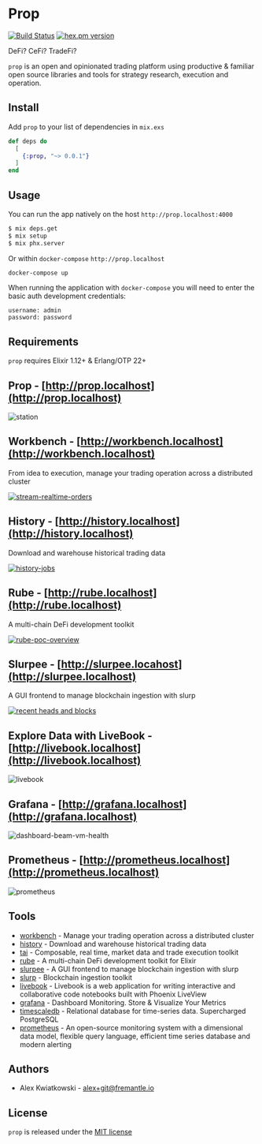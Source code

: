# Prop
[![Build Status](https://github.com/fremantle-industries/prop/workflows/test/badge.svg?branch=main)](https://github.com/fremantle-industries/prop/actions?query=workflow%3Atest)
[![hex.pm version](https://img.shields.io/hexpm/v/prop.svg?style=flat)](https://hex.pm/packages/prop)

DeFi? CeFi? TradeFi?

`prop` is an open and opinionated trading platform using productive & familiar
open source libraries and tools for strategy research, execution and operation.

## Install

Add `prop` to your list of dependencies in `mix.exs`

```elixir
def deps do
  [
    {:prop, "~> 0.0.1"}
  ]
end
```

## Usage

You can run the app natively on the host `http://prop.localhost:4000`

```bash
$ mix deps.get
$ mix setup
$ mix phx.server
```

Or within `docker-compose` `http://prop.localhost`

```bash
docker-compose up
```

When running the application with `docker-compose` you will need to enter the basic auth development credentials:

```
username: admin
password: password
```

## Requirements

`prop` requires Elixir 1.12+ & Erlang/OTP 22+

## Prop - [http://prop.localhost](http://prop.localhost)

![station](./docs/prop-station.png)

## Workbench - [http://workbench.localhost](http://workbench.localhost)

From idea to execution, manage your trading operation across a distributed cluster

[![stream-realtime-orders](https://github.com/fremantle-industries/workbench/blob/main/docs/stream-realtime-orders.png)](https://github.com/fremantle-industries/workbench)

## History - [http://history.localhost](http://history.localhost)

Download and warehouse historical trading data

[![history-jobs](https://github.com/fremantle-industries/history/blob/main/docs/predicted-funding-rate-download.png)](https://github.com/fremantle-industries/history)

## Rube - [http://rube.localhost](http://rube.localhost)

A multi-chain DeFi development toolkit

[![rube-poc-overview](https://github.com/fremantle-industries/rube/blob/main/docs/rube-poc-overview-thumbnail.png)](https://youtu.be/f2phGFZrh80)

## Slurpee - [http://slurpee.locahost](http://slurpee.localhost)

A GUI frontend to manage blockchain ingestion with slurp

[![recent heads and blocks](https://github.com/fremantle-industries/slurpee/blob/main/docs/recent-blocks-and-events.png)](https://github.com/fremantle-industries/slurpee)

## Explore Data with LiveBook - [http://livebook.localhost](http://livebook.localhost)

![livebook](./docs/livebook.png)

## Grafana - [http://grafana.localhost](http://grafana.localhost)

![dashboard-beam-vm-health](https://github.com/fremantle-industries/workbench/blob/main/docs/grafana-dashboard-beam-vm-health.png)

## Prometheus - [http://prometheus.localhost](http://prometheus.localhost)

![prometheus](./docs/prometheus.png)

## Tools

* [workbench](https://github.com/fremantle-industries/workbench) - Manage your trading operation across a distributed cluster
* [history](https://github.com/fremantle-industries/history) - Download and warehouse historical trading data
* [tai](https://github.com/fremantle-capital/tai) - Composable, real time, market data and trade execution toolkit
* [rube](https://github.com/fremantle-industries/rube) - A multi-chain DeFi development toolkit for Elixir
* [slurpee](https://github.com/fremantle-industries/slurpee) - A GUI frontend to manage blockchain ingestion with slurp
* [slurp](https://github.com/fremantle-industries/slurp) - Blockchain ingestion toolkit
* [livebook](https://github.com/elixir-nx/livebook) - Livebook is a web application for writing interactive and collaborative code notebooks built with Phoenix LiveView
* [grafana](https://grafana.com) - Dashboard Monitoring. Store & Visualize Your Metrics
* [timescaledb](https://www.timescale.com) - Relational database for time-series data. Supercharged PostgreSQL
* [prometheus](https://prometheus.io) - An open-source monitoring system with a dimensional data model, flexible query language, efficient time series database and modern alerting

## Authors

- Alex Kwiatkowski - alex+git@fremantle.io

## License

`prop` is released under the [MIT license](./LICENSE.md)
